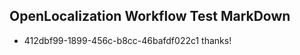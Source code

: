 ## OpenLocalization Workflow Test MarkDown
* 412dbf99-1899-456c-b8cc-46bafdf022c1 thanks!

<!--HONumber=Aug16_HO1-->


